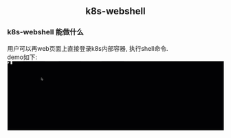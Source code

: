 ## <center>k8s-webshell<center>

### k8s-webshell 能做什么
用户可以再web页面上直接登录k8s内部容器, 执行shell命令.  
demo如下:
![k8s-webshell](doc/imgs/k8s-webshell.gif)

 

